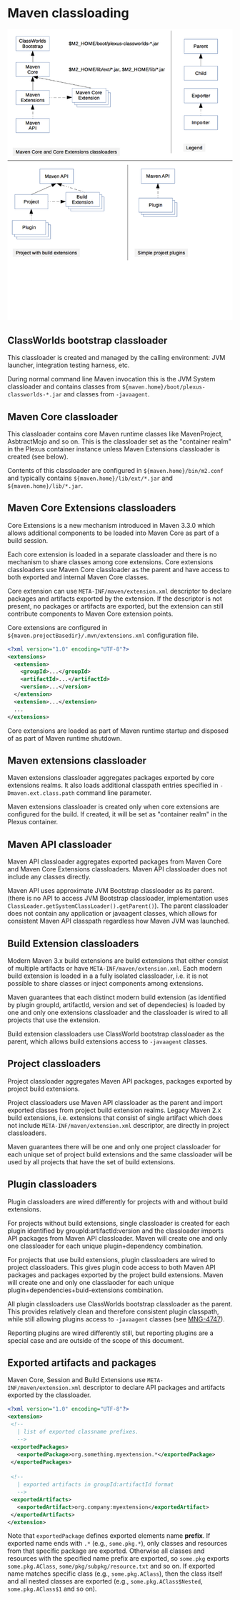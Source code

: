 # Maven classloading

![](maven-classloading.png)

## ClassWorlds bootstrap classloader

This classloader is created and managed by the calling environment: JVM launcher, integration testing harness, etc.

During normal command line Maven invocation this is the JVM System classloader and contains classes from `${maven.home}/boot/plexus-classworlds-*.jar` and classes from `-javaagent`.

## Maven Core classloader

This classloader contains core Maven runtime classes like MavenProject, AsbtractMojo and so on. This is the classloader set as the "container realm" in the Plexus container instance unless Maven Extensions classloader is created (see below).

Contents of this classloader are configured in `${maven.home}/bin/m2.conf` and typically contains `${maven.home}/lib/ext/*.jar` and `${maven.home}/lib/*.jar`.

## Maven Core Extensions classloaders

Core Extensions is a new mechanism introduced in Maven 3.3.0 which allows additional components to be loaded into Maven Core as part of a build session.

Each core extension is loaded in a separate classloader and there is no mechanism to share classes among core extensions. Core extensions classloaders use Maven Core classloader as the parent and have access to both exported and internal Maven Core classes.

Core extension can use `META-INF/maven/extension.xml` descriptor to declare packages and artifacts exported by the extension. If the descriptor is not present, no packages or artifacts are exported, but the extension can still contribute components to Maven Core extension points.

Core extensions are configured in `${maven.projectBasedir}/.mvn/extensions.xml` configuration file.

```xml
<?xml version="1.0" encoding="UTF-8"?>
<extensions>
  <extension>
    <groupId>...</groupId>
    <artifactId>...</artifactId>
    <version>...</version>
  </extension>
  <extension>...</extension>
  ...
</extensions>
```

Core extensions are loaded as part of Maven runtime startup and disposed of as part of Maven runtime shutdown.

## Maven extensions classloader

Maven extensions classloader aggregates packages exported by core extensions realms. It also loads additional classpath entries specified in `-Dmaven.ext.class.path` command line parameter.

Maven extensions classloader is created only when core extensions are configured for the build. If created, it will be set as "container realm" in the Plexus container. 

## Maven API classloader

Maven API classloader aggregates exported packages from Maven Core and Maven Core Extensions classloaders. Maven API classloader does not include any classes directly.

Maven API uses approximate JVM Bootstrap classloader as its parent. (there is no API to access JVM Bootstrap classloader, implementation uses `ClassLoader.getSystemClassLoader().getParent()`). The parent classloader does not contain any application or javaagent classes, which allows for consistent Maven API classpath regardless how Maven JVM was launched.

## Build Extension classloaders

Modern Maven 3.x build extensions are build extensions that either consist of multiple artifacts or have `META-INF/maven/extension.xml`. Each modern build extension is loaded in a a fully isolated classloader, i.e. it is not possible to share classes or inject components among extensions.

Maven guarantees that each distinct modern build extension (as identified by plugin groupId, artifactId, version and set of dependecies) is loaded by one and only one extensions classloader and the classloader is wired to all projects that use the extension.

Build extension classloaders use ClassWorld bootstrap classloader as the parent, which allows build extensions access to `-javaagent` classes.

## Project classloaders

Project classloader aggregates Maven API packages, packages exported by project build extensions. 

Project classloaders use Maven API classloader as the parent and import exported classes from project build extension realms. Legacy Maven 2.x build extensions, i.e. extensions that consist of single artifact which does not include `META-INF/maven/extension.xml` descriptor, are directly in project classloaders.

Maven guarantees there will be one and only one project classloader for each unique set of project build extensions and the same classloader will be used by all projects that have the set of build extensions.

## Plugin classloaders

Plugin classloaders are wired differently for projects with and without build extensions.

For projects without build extensions, single classloader is created for each plugin identified by groupId:artifactId:version and the classloader imports API packages from Maven API classloader. Maven will create one and only one classloader for each unique plugin+dependency combination.

For projects that use build extensions, plugin classloaders are wired to project classloaders. This gives plugin code access to both Maven API packages and packages exported by the project build extensions. Maven will create one and only one classlaoder for each unique plugin+dependencies+buid-extensions combination.

All plugin classloaders use ClassWorlds bootstrap classloader as the parent. This provides relatively clean and therefore consistent plugin classpath, while still allowing plugins access to `-javaagent` classes (see [MNG-4747](http://jira.codehaus.org/browse/MNG-4747)).

Reporting plugins are wired differently still, but reporting plugins are a special case and are outside of the scope of this document.

## Exported artifacts and packages

Maven Core, Session and Build Extensions use `META-INF/maven/extension.xml` descriptor to declare API packages and artifacts exported by the classloader. 


```xml
<?xml version="1.0" encoding="UTF-8"?>
<extension>
 <!-- 
   | list of exported classname prefixes.
   -->
 <exportedPackages>
   <exportedPackage>org.something.myextension.*</exportedPackage>
 </exportedPackages>
     
 <!-- 
   | exported artifacts in groupId:artifactId format 
   -->
 <exportedArtifacts>
   <exportedArtifact>org.company:myextension</exportedArtifact>
 </exportedArtifacts>
</extension>
```

Note that `exportedPackage` defines exported elements name **prefix**. If exported name ends with `.*` (e.g., `some.pkg.*`), only classes and resources from that specific package are exported. Otherwise all classes and resources with the specified name prefix are exported, so `some.pkg` exports `some.pkg.AClass`, `some/pkg/subpkg/resource.txt` and so on. If exported name matches specific class (e.g., `some.pkg.AClass`), then the class itself and all nested classes are exported (e.g., `some.pkg.AClass$Nested`, `some.pkg.AClass$1` and so on).
